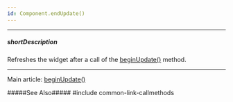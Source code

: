 ```yaml
---
id: Component.endUpdate()
---
```

---
##### shortDescription
Refreshes the widget after a call of the [beginUpdate()]({basewidgetpath}/Methods/#beginUpdate) method.

---
Main article: [beginUpdate()]({basewidgetpath}/Methods/#beginUpdate)

#####See Also#####
#include common-link-callmethods